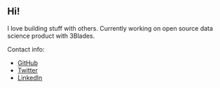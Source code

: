 ## Hi!

I love building stuff with others. Currently working on open source data science product with 3Blades.

Contact info:

- [GitHub](https://github.com/jgwerner)
- [Twitter](https://twitter.com/gwerner)
- [LinkedIn](https://www.linkedin.com/in/wernergreg)
